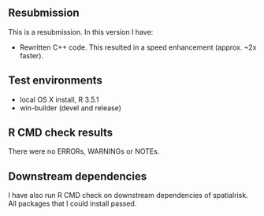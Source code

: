 ## Resubmission
This is a resubmission. In this version I have:

* Rewritten C++ code. This resulted in a speed enhancement (approx. ~2x faster). 

## Test environments
* local OS X install, R 3.5.1
* win-builder (devel and release)

## R CMD check results
There were no ERRORs, WARNINGs or NOTEs. 

## Downstream dependencies
I have also run R CMD check on downstream dependencies of spatialrisk.
All packages that I could install passed.


